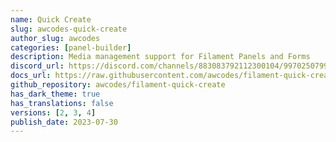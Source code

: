 ```yaml
---
name: Quick Create
slug: awcodes-quick-create
author_slug: awcodes
categories: [panel-builder]
description: Media management support for Filament Panels and Forms
discord_url: https://discord.com/channels/883083792112300104/997025079986761729
docs_url: https://raw.githubusercontent.com/awcodes/filament-quick-create/4.x/README.md
github_repository: awcodes/filament-quick-create
has_dark_theme: true
has_translations: false
versions: [2, 3, 4]
publish_date: 2023-07-30
---
```

